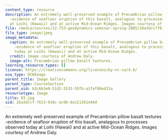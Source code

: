 ```yaml
---
content_type: resource
description: An extremely well-preserved example of Precambrian pillow basalt textures
  -evidence of seafloor eruption of this basalt, analagous to processes observed today
  at Loihi (Hawaii) and at active Mid-Ocean Ridges. Images courtesy of Andrew Daly.
file: /media/courses/12-753-geodynamics-seminar-spring-2005/26a3dccf7613910cac9b8a121391446d_03.jpg
file_type: image/jpeg
image_metadata:
  caption: An extremely well-preserved example of Precambrian pillow basalt textures
    -evidence of seafloor eruption of this basalt, analagous to processes observed
    today at Loihi (Hawaii) and at active Mid-Ocean Ridges.
  credit: Image courtesy of Andrew Daly.
  image-alt: Precambrian pillow basalt textures.
learning_resource_types: []
license: https://creativecommons.org/licenses/by-nc-sa/4.0/
ocw_type: OCWImage
parent_title: Image Gallery
parent_type: CourseSection
parent_uid: b3c6b3e0-51d2-5533-55fb-a1fef08ed31a
resourcetype: Image
title: 03.jpg
uid: 26a3dccf-7613-910c-ac9b-8a121391446d
---
```

An extremely well-preserved example of Precambrian pillow basalt textures -evidence of seafloor eruption of this basalt, analagous to processes observed today at Loihi (Hawaii) and at active Mid-Ocean Ridges. Images courtesy of Andrew Daly.